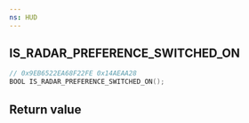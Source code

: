```yaml
---
ns: HUD
---
```

## IS_RADAR_PREFERENCE_SWITCHED_ON

```c
// 0x9EB6522EA68F22FE 0x14AEAA28
BOOL IS_RADAR_PREFERENCE_SWITCHED_ON();
```


## Return value
